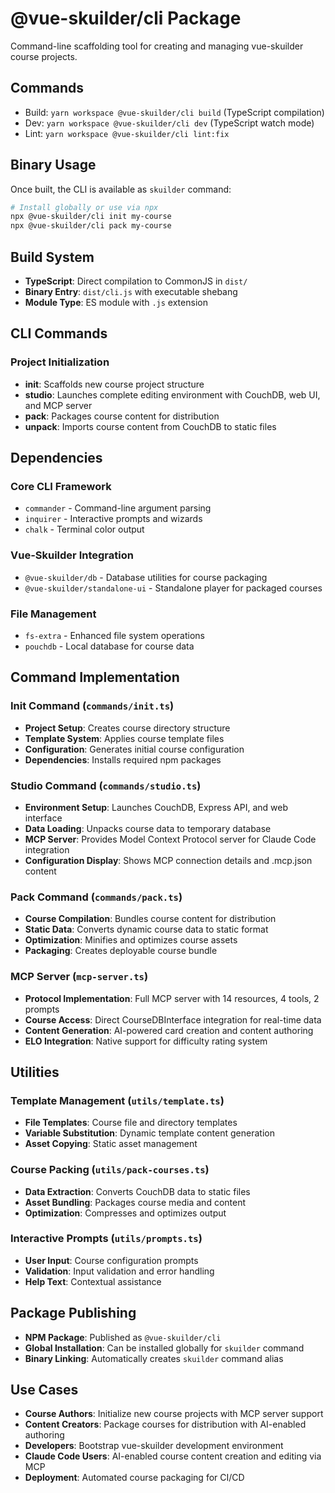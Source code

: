 # @vue-skuilder/cli Package

Command-line scaffolding tool for creating and managing vue-skuilder course projects.

## Commands
- Build: `yarn workspace @vue-skuilder/cli build` (TypeScript compilation)
- Dev: `yarn workspace @vue-skuilder/cli dev` (TypeScript watch mode)
- Lint: `yarn workspace @vue-skuilder/cli lint:fix`

## Binary Usage
Once built, the CLI is available as `skuilder` command:
```bash
# Install globally or use via npx
npx @vue-skuilder/cli init my-course
npx @vue-skuilder/cli pack my-course
```

## Build System
- **TypeScript**: Direct compilation to CommonJS in `dist/`
- **Binary Entry**: `dist/cli.js` with executable shebang
- **Module Type**: ES module with `.js` extension

## CLI Commands

### Project Initialization
- **init**: Scaffolds new course project structure
- **studio**: Launches complete editing environment with CouchDB, web UI, and MCP server
- **pack**: Packages course content for distribution
- **unpack**: Imports course content from CouchDB to static files

## Dependencies

### Core CLI Framework
- `commander` - Command-line argument parsing
- `inquirer` - Interactive prompts and wizards
- `chalk` - Terminal color output

### Vue-Skuilder Integration
- `@vue-skuilder/db` - Database utilities for course packaging
- `@vue-skuilder/standalone-ui` - Standalone player for packaged courses

### File Management
- `fs-extra` - Enhanced file system operations
- `pouchdb` - Local database for course data

## Command Implementation

### Init Command (`commands/init.ts`)
- **Project Setup**: Creates course directory structure
- **Template System**: Applies course template files
- **Configuration**: Generates initial course configuration
- **Dependencies**: Installs required npm packages

### Studio Command (`commands/studio.ts`)
- **Environment Setup**: Launches CouchDB, Express API, and web interface
- **Data Loading**: Unpacks course data to temporary database
- **MCP Server**: Provides Model Context Protocol server for Claude Code integration
- **Configuration Display**: Shows MCP connection details and .mcp.json content

### Pack Command (`commands/pack.ts`)
- **Course Compilation**: Bundles course content for distribution
- **Static Data**: Converts dynamic course data to static format
- **Optimization**: Minifies and optimizes course assets
- **Packaging**: Creates deployable course bundle

### MCP Server (`mcp-server.ts`)
- **Protocol Implementation**: Full MCP server with 14 resources, 4 tools, 2 prompts
- **Course Access**: Direct CourseDBInterface integration for real-time data
- **Content Generation**: AI-powered card creation and content authoring
- **ELO Integration**: Native support for difficulty rating system

## Utilities

### Template Management (`utils/template.ts`)
- **File Templates**: Course file and directory templates
- **Variable Substitution**: Dynamic template content generation
- **Asset Copying**: Static asset management

### Course Packing (`utils/pack-courses.ts`)
- **Data Extraction**: Converts CouchDB data to static files
- **Asset Bundling**: Packages course media and content
- **Optimization**: Compresses and optimizes output

### Interactive Prompts (`utils/prompts.ts`)
- **User Input**: Course configuration prompts
- **Validation**: Input validation and error handling
- **Help Text**: Contextual assistance

## Package Publishing
- **NPM Package**: Published as `@vue-skuilder/cli`
- **Global Installation**: Can be installed globally for `skuilder` command
- **Binary Linking**: Automatically creates `skuilder` command alias

## Use Cases
- **Course Authors**: Initialize new course projects with MCP server support
- **Content Creators**: Package courses for distribution with AI-enabled authoring
- **Developers**: Bootstrap vue-skuilder development environment
- **Claude Code Users**: AI-enabled course content creation and editing via MCP
- **Deployment**: Automated course packaging for CI/CD